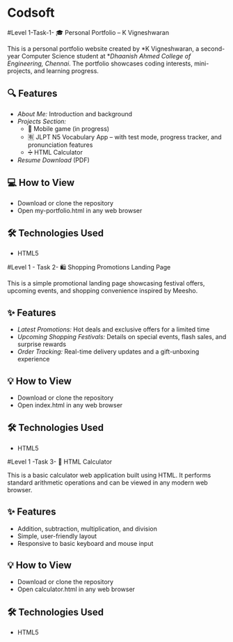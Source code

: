 # Codsoft
#Level 1-Task-1- 🎓 Personal Portfolio – K Vigneshwaran

This is a personal portfolio website created by *K Vigneshwaran, a second-year Computer Science student at **Dhaanish Ahmed College of Engineering, Chennai*. The portfolio showcases coding interests, mini-projects, and learning progress.

## 🔍 Features

- *About Me:* Introduction and background  
- *Projects Section:*  
  - 📱 Mobile game (in progress)  
  - 🈶 JLPT N5 Vocabulary App – with test mode, progress tracker, and pronunciation features  
  - ➗ HTML Calculator  
- *Resume Download* (PDF)

## 💻 How to View

- Download or clone the repository  
- Open my-portfolio.html in any web browser

## 🛠 Technologies Used

- HTML5



#Level 1 - Task 2- 🛍 Shopping Promotions Landing Page

This is a simple promotional landing page showcasing festival offers, upcoming events, and shopping convenience inspired by Meesho.

## ✨ Features

- *Latest Promotions:* Hot deals and exclusive offers for a limited time
- *Upcoming Shopping Festivals:* Details on special events, flash sales, and surprise rewards
- *Order Tracking:* Real-time delivery updates and a gift-unboxing experience

## 💡 How to View

- Download or clone the repository
- Open index.html in any web browser

## 🛠 Technologies Used

- HTML5


#Level 1 -Task 3- 🧮 HTML Calculator

This is a basic calculator web application built using HTML. It performs standard arithmetic operations and can be viewed in any modern web browser.

## ✨ Features

- Addition, subtraction, multiplication, and division
- Simple, user-friendly layout
- Responsive to basic keyboard and mouse input

## 💡 How to View

- Download or clone the repository
- Open calculator.html in any web browser

## 🛠 Technologies Used

- HTML5

